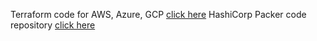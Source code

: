 Terraform code for AWS, Azure, GCP [click here](https://github.com/e2eSolutionArchitect/terraform)
HashiCorp Packer code repository [click here](https://github.com/e2eSolutionArchitect/hashicorp-packer)
